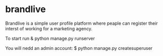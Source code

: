 # brandlive
Brandlive is a simple user profile platform where peaple can register their interst of working for a marketing agency.

To start run & python manage.py runserver

You will nedd an admin account: $ python manage.py createsuperuser


